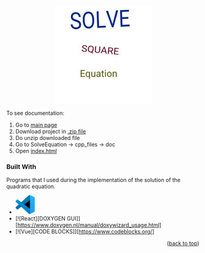 <p align="center"><img src = "myLogo.jpg"/></p>

To see documentation:
1. Go to [main page](https://github.com/Matvey787/SolveEquation)
2. Download project in [.zip file](https://github.com/Matvey787/SolveEquation/archive/refs/heads/main.zip)
3. Do unzip downloaded file
4. Go to SolveEquation -> cpp_files -> doc
5. Open [index.html](https://github.com/Matvey787/SolveEquation/blob/main/cpp_files/doc/html/index.html)

### Built With

Programs that I used during the implementation of the solution of the quadratic equation.

* <a href = "https://code.visualstudio.com/">
    <img src = "vscode_logo.jpg" width = "50" height = "50"/>
  </a>
* [![React][DOXYGEN GUI]][https://www.doxygen.nl/manual/doxywizard_usage.html]
* [![Vue][CODE BLOCKS]][https://www.codeblocks.org/]

<p align="right">(<a href="#readme-top">back to top</a>)</p>
